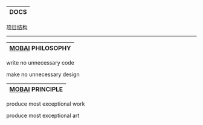| DOCS |
| :--- |

[项目结构](团队协作文档/项目结构.md)

---

| [MOBAI](https://github.com/Artist-MOBAI) PHILOSOPHY |
| :-------------------------------------------------- |

write no unnecessary code

make no unnecessary design

| [MOBAI](https://github.com/Artist-MOBAI) PRINCIPLE |
| :------------------------------------------------- |

produce most exceptional work

produce most exceptional art
